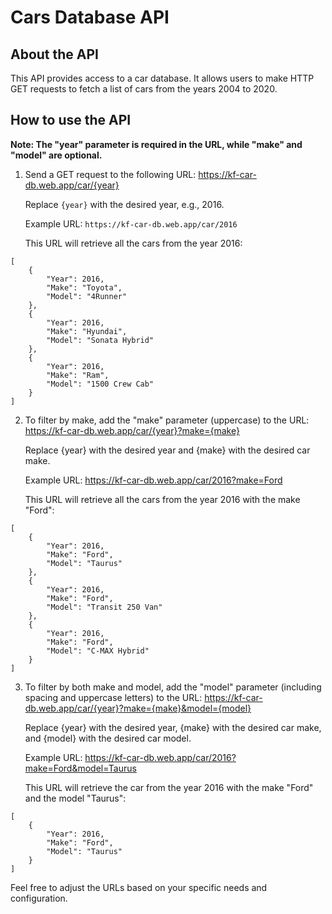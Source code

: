 # Cars Database API

## About the API
This API provides access to a car database. It allows users to make HTTP GET requests to fetch a list of cars from the years 2004 to 2020.

## How to use the API

**Note: The "year" parameter is required in the URL, while "make" and "model" are optional.**


1. Send a GET request to the following URL: https://kf-car-db.web.app/car/{year}

    Replace `{year}` with the desired year, e.g., 2016.
    
    Example URL: `https://kf-car-db.web.app/car/2016`
    
    This URL will retrieve all the cars from the year 2016:

```
[
    {
        "Year": 2016,
        "Make": "Toyota",
        "Model": "4Runner"
    },
    {
        "Year": 2016,
        "Make": "Hyundai",
        "Model": "Sonata Hybrid"
    },
    {
        "Year": 2016,
        "Make": "Ram",
        "Model": "1500 Crew Cab"
    }
]
```
2. To filter by make, add the "make" parameter (uppercase) to the URL: https://kf-car-db.web.app/car/{year}?make={make}

    Replace {year} with the desired year and {make} with the desired car make.
    
    Example URL: https://kf-car-db.web.app/car/2016?make=Ford
    
    This URL will retrieve all the cars from the year 2016 with the make "Ford":
```
[
    {
        "Year": 2016,
        "Make": "Ford",
        "Model": "Taurus"
    },
    {
        "Year": 2016,
        "Make": "Ford",
        "Model": "Transit 250 Van"
    },
    {
        "Year": 2016,
        "Make": "Ford",
        "Model": "C-MAX Hybrid"
    }
]
```

3. To filter by both make and model, add the "model" parameter (including spacing and uppercase letters) to the URL: https://kf-car-db.web.app/car/{year}?make={make}&model={model}

    Replace {year} with the desired year, {make} with the desired car make, and {model} with the desired car model.

    Example URL: https://kf-car-db.web.app/car/2016?make=Ford&model=Taurus
    
    This URL will retrieve the car from the year 2016 with the make "Ford" and the model "Taurus":

```
[
    {
        "Year": 2016,
        "Make": "Ford",
        "Model": "Taurus"
    }
]
```

Feel free to adjust the URLs based on your specific needs and configuration.




